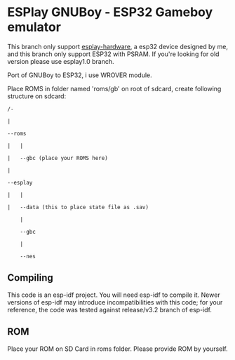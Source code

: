 # ESPlay GNUBoy - ESP32 Gameboy emulator 

This branch only support [esplay-hardware], a esp32 device designed by me, and this branch only support ESP32 with PSRAM. If you're looking for old version please use esplay1.0 branch.

[esplay-hardware]: https://github.com/pebri86/esplay-hardware

Port of GNUBoy to ESP32, i use WROVER module.

Place ROMS in folder named 'roms/gb' on root of sdcard, create following structure on sdcard:

	/-

	|

 	--roms 
	
	|	|
		
	|	--gbc (place your ROMS here)
	
 	|

 	--esplay

   	|	|

   	|	--data (this to place state file as .sav)

		|
		
		--gbc
		
		|
		
		--nes

Compiling
---------

This code is an esp-idf project. You will need esp-idf to compile it. Newer versions of esp-idf may introduce incompatibilities with this code;
for your reference, the code was tested against release/v3.2 branch of esp-idf.

ROM
--- 
Place your ROM on SD Card in roms folder. Please provide ROM by yourself.

